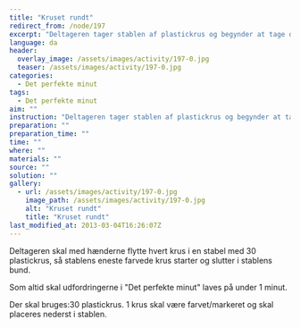 ```yaml
---
title: "Kruset rundt"
redirect_from: /node/197
excerpt: "Deltageren tager stablen af plastickrus og begynder at tage det øverste krus og flytte det ned i bunden af stablen. Der må kun flyttes et krus ad gangen, og deltageren skal skifte mellem højre og venstre hånd. Flyttes 2 krus ad gangen eller falder et eller flere krus ned på gulvet fra toppen af stablen, skal de først placeres øverst i stablen, og deltagerne skal slippe dem med hånden, før udfordringen kan fortsætte. Falder et eller flere krus ned fra bunden af stablen, skal de først placeres i bunden af stablen igen, og deltagerne skal slippe dem med hånden, før udfordringen kan fortsætte. Deltageren må gerne tage et krus op fra gulvet, men må ikke sætte sig eller på anden måde støtte krus eller sig selv til gulvet. For at bestå udfordringen skal deltageren flytte hvert krus i en stabel med 30 plastickrus, så stablens eneste farvede krus starter og slutter i stablens bund inden for tidsgrænsen på 1 minut."
language: da
header:
  overlay_image: /assets/images/activity/197-0.jpg
  teaser: /assets/images/activity/197-0.jpg
categories: 
  - Det perfekte minut
tags: 
  - Det perfekte minut
aim: ""
instruction: "Deltageren tager stablen af plastickrus og begynder at tage det øverste krus og flytte det ned i bunden af stablen. Der må kun flyttes et krus ad gangen, og deltageren skal skifte mellem højre og venstre hånd. Flyttes 2 krus ad gangen eller falder et eller flere krus ned på gulvet fra toppen af stablen, skal de først placeres øverst i stablen, og deltagerne skal slippe dem med hånden, før udfordringen kan fortsætte. Falder et eller flere krus ned fra bunden af stablen, skal de først placeres i bunden af stablen igen, og deltagerne skal slippe dem med hånden, før udfordringen kan fortsætte. Deltageren må gerne tage et krus op fra gulvet, men må ikke sætte sig eller på anden måde støtte krus eller sig selv til gulvet. For at bestå udfordringen skal deltageren flytte hvert krus i en stabel med 30 plastickrus, så stablens eneste farvede krus starter og slutter i stablens bund inden for tidsgrænsen på 1 minut."
preparation: ""
preparation_time: ""
time: ""
where: ""
materials: ""
source: ""
solution: ""
gallery:
  - url: /assets/images/activity/197-0.jpg
    image_path: /assets/images/activity/197-0.jpg
    alt: "Kruset rundt"
    title: "Kruset rundt"
last_modified_at: 2013-03-04T16:26:07Z
---
```

Deltageren skal med hænderne flytte hvert krus i en stabel med 30 plastickrus, så stablens eneste farvede krus starter og slutter i stablens bund.

Som altid skal udfordringerne i "Det perfekte minut" laves på under 1 minut.

Der skal bruges:30 plastickrus. 1 krus skal være farvet/markeret og skal placeres nederst i stablen.
